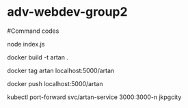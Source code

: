 # adv-webdev-group2

#Command codes


node index.js

docker build -t artan .

docker tag artan localhost:5000/artan

docker push localhost:5000/artan

kubectl port-forward svc/artan-service 3000:3000-n jkpgcity